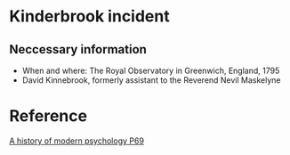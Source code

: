 # Kinderbrook incident
## Neccessary information
- When and where: The Royal Observatory in Greenwich, England, 1795
- David Kinnebrook, formerly assistant to the Reverend Nevil  Maskelyne
# Reference
[A history of modern psychology P69](../pdf/A-history-of-modern-psychology.pdf)